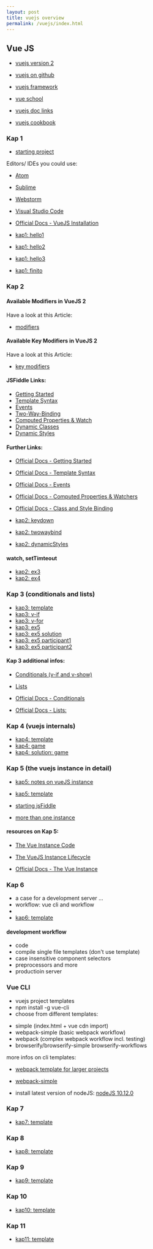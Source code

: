 ```yaml
---
layout: post
title: vuejs overview
permalink: /vuejs/index.html
---
```


## Vue JS

* [vuejs version 2](https://github.com/vuejs/vue/issues/2873)
* [vuejs on github](https://github.com/vuejs)
* [vuejs framework](https://github.com/vuejs/vue)
* [vue school](https://vueschool.io)


* [vuejs doc links](./links.html)

* [vuejs cookbook](https://vuejs.org/v2/cookbook/avoiding-memory-leaks.html#Simple-Example)

### Kap 1

* [starting project](https://jsfiddle.net/smax/c4mcxu7s/)

Editors/ IDEs you could use:

* [Atom](https://atom.io/)
* [Sublime](https://www.sublimetext.com/)
* [Webstorm](https://www.jetbrains.com/webstorm/)
* [Visual Studio Code](https://code.visualstudio.com/)

* [Official Docs - VueJS Installation](http://vuejs.org/guide/installation.html)

* [kap1: hello1](./kap1/hello1.html)
* [kap1: hello2](./kap1/hello2.html)
* [kap1: hello3](./kap1/hello3.html)
* [kap1: finito](./kap1/finished.html)


### Kap 2

#### Available Modifiers in VueJS 2 
 
Have a look at this Article: 
* [modifiers](http://vuejs.org/v2/guide/events.html#Event-Modifiers)

#### Available Key Modifiers in VueJS 2 
 
Have a look at this Article: 
* [key modifiers](http://vuejs.org/v2/guide/events.html#Key-Modifiers)  


#### JSFiddle Links:

* [Getting Started](https://jsfiddle.net/smax/pcjtcmdm/)
* [Template Syntax](https://jsfiddle.net/smax/bkk97b7g/)
* [Events](https://jsfiddle.net/smax/7zdak05g/)
* [Two-Way-Binding](https://jsfiddle.net/smax/ut0tsbcu/)
* [Computed Properties & Watch](https://jsfiddle.net/smax/yLjqxmw0/)
* [Dynamic Classes](https://jsfiddle.net/smax/gowg40ym/)
* [Dynamic Styles](https://jsfiddle.net/smax/3rvdLq5y/)

#### Further Links:

* [Official Docs - Getting Started]( http://vuejs.org/guide/)
* [Official Docs - Template Syntax]( http://vuejs.org/guide/syntax.html)
* [Official Docs - Events]( http://vuejs.org/guide/events.html)
* [Official Docs - Computed Properties & Watchers]( http://vuejs.org/guide/computed.html)
* [Official Docs - Class and Style Binding]( http://vuejs.org/guide/class-and-style.html)

* [kap2: keydown](./kap2/keydown.html)
* [kap2: twowaybind](./kap2/twowaybind.html)
* [kap2: dynamicStyles](./kap2/dynamicStyles.html)

#### watch, setTimteout
* [kap2: ex3](./kap2/ex3.html)
* [kap2: ex4](./kap2/ex4.html)


### Kap 3  (conditionals and lists)

* [kap3: template](./kap3/vue_template.html)
* [kap3: v-if](./kap3/v-if.html)
* [kap3: v-for](./kap3/v-for.html)
* [kap3: ex5](./kap3/ex5.html)
* [kap3: ex5 solution](./kap3/ex5.html)
* [kap3: ex5 participant1](./kap3/ex5_1.html)
* [kap3: ex5 participant2](./kap3/ex5_2.html)

#### Kap 3 additional infos:

* [Conditionals (v-if and v-show)](https://jsfiddle.net/smax/hoc719j5/)
* [Lists](https://jsfiddle.net/smax/o7uy2g0u/)

* [Official Docs - Conditionals](http://vuejs.org/guide/conditional.html)
* [Official Docs - Lists:](http://vuejs.org/guide/list.html)

### Kap 4  (vuejs internals)

* [kap4: template](./kap4/vue_template.html)
* [kap4: game](./kap4/kap4_game.html)
* [kap4: solution: game](./kap4/Finished/index.html)

### Kap 5  (the vuejs instance in detail)

* [kap5: notes on vueJS instance](./notes.html)

* [kap5: template](./kap5/vue_template.html)
* [starting jsFiddle](https://jsfiddle.net/smax/9a2k6cja/)
* [more than one instance](./kap5/vuejs_instance.html)

#### resources on Kap 5:

* [The Vue Instance Code](https://jsfiddle.net/smax/9a2k6cja/2/)
* [The VueJS Instance Lifecycle](https://jsfiddle.net/smax/jcgw7ak8/)

* [Official Docs - The Vue Instance](http://vuejs.org/guide/instance.html)


### Kap 6

* a case for a development server ...
* workflow: vue cli and workflow
* 
* [kap6: template](./kap6/vue_template.html)

#### development workflow
* code 
* compile single file templates (don't use template)
* case insensitive component selectors
* preprocessors and more
* productioin server

### Vue CLI
* vuejs project templates
* npm install -g vue-cli
* choose from different templates:
- simple (index.html + vue cdn import)
- webpack-simple (basic webpack workflow)
- webpack (complex webpack workflow incl. testing)
- browserify/browserify-simple  browserify-workflows

more infos on cli templates:
* [webpack template for larger projects](https://vuejs-templates.github.io/webpack/)
* [webpack-simple](https://github.com/vuejs-templates/webpack-simple)

* install latest version of nodeJS: [nodeJS 10.12.0](https://nodejs.org/en/)

### Kap 7

* [kap7: template](./kap7/vue_template.html)

### Kap 8

* [kap8: template](./kap8/index.html)

### Kap 9

* [kap9: template](./kap9/index.html)

### Kap 10

* [kap10: template](./kap10/index.html)

### Kap 11

* [kap11: template](./kap11/index.html)
